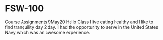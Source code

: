 # FSW-100
Course Assignments 9May20
Hello Class
I live eating healthy and I like to find tranquility day 2 day. 
I had the opportunity to serve in the United States Navy which was an awesome experience. 
